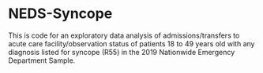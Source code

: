 # NEDS-Syncope
This is code for an exploratory data analysis of admissions/transfers to acute care facility/observation status of patients 18 to 49 years old with any diagnosis listed for syncope (R55) in the 2019 Nationwide Emergency Department Sample.
